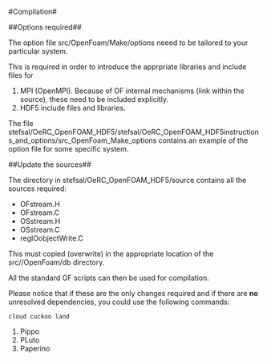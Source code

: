 #Compilation#

##Options required##

The option file src/OpenFoam/Make/options neeed to be tailored to your particular system.

This is required in order to introduce the apprpriate libraries and include files for

1. MPI (OpenMPI). Because of OF internal mechanisms (link within the source), these need to be included explicitly.
1. HDF5 include files and libraries.


The file stefsal/OeRC_OpenFOAM_HDF5/stefsal/OeRC_OpenFOAM_HDF5instructions_and_options/src_OpenFoam_Make_options contains an example of the option file for some specific system.


##Update the sources##

The directory in stefsal/OeRC_OpenFOAM_HDF5/source contains all the sources required:

* OFstream.H
* OFstream.C
* OSstream.H
* OSstream.C
* regIOobjectWrite.C

This must copied (overwrite) in the appropriate location of the src//OpenFoam/db directory.

All the standard OF scripts can then be used for compilation. 

Please notice that if these are the only changes required and if there are **no** unresolved dependencies, you could use the following commands:

```
cloud cuckoo land
```



1. Pippo
1. PLuto
1. Paperino

